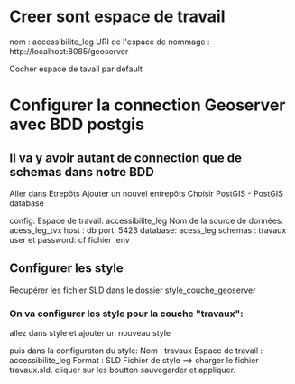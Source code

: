 # Creer sont espace de travail

nom : accessibilite_leg
URI de l'espace de nommage : http://localhost:8085/geoserver

Cocher espace de tavail par défault


# Configurer la connection Geoserver avec BDD postgis

## Il va y avoir autant de connection que de schemas dans notre BDD

Aller dans Etrepôts
Ajouter un nouvel entrepôts
Choisir PostGIS - PostGIS database

config:
Espace de travail: accessibilite_leg
Nom de la source de données: acess_leg_tvx
host : db
port: 5423
database: acess_leg
schemas : travaux
user et password: cf fichier .env

## Configurer les style

Recupérer les fichier SLD dans le dossier style_couche_geoserver

### On va configurer les style pour la couche "travaux":
allez dans style et ajouter un nouveau style

puis dans la configuraton du style:
Nom : travaux
Espace de travail : accessibilite_leg
Format : SLD
Fichier de style ==> charger le fichier travaux.sld.
cliquer sur les boutton sauvegarder et appliquer.

